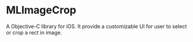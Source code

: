 # MLImageCrop
A Objective-C library for iOS. It provide a customizable UI for user to select or crop a rect in image. 
